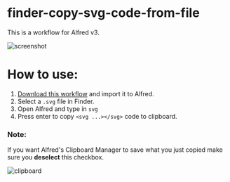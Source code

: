 # finder-copy-svg-code-from-file

This is a workflow for Alfred v3.

![screenshot](http://d.pr/i/1dpnY+)

# How to use:
1. [Download this workflow](https://github.com/dubstrike/finder-copy-svg-code-from-file/releases/download/1.0/copy-svg-code.alfredworkflow) and import it to Alfred.
2. Select a `.svg` file in Finder.
3. Open Alfred and type in `svg`
4. Press enter to copy `<svg ...></svg>` code to clipboard.


### Note:
If you want Alfred's Clipboard Manager to save what you just copied make sure you **deselect** this checkbox.

![clipboard](http://d.pr/i/1kqDe+)
